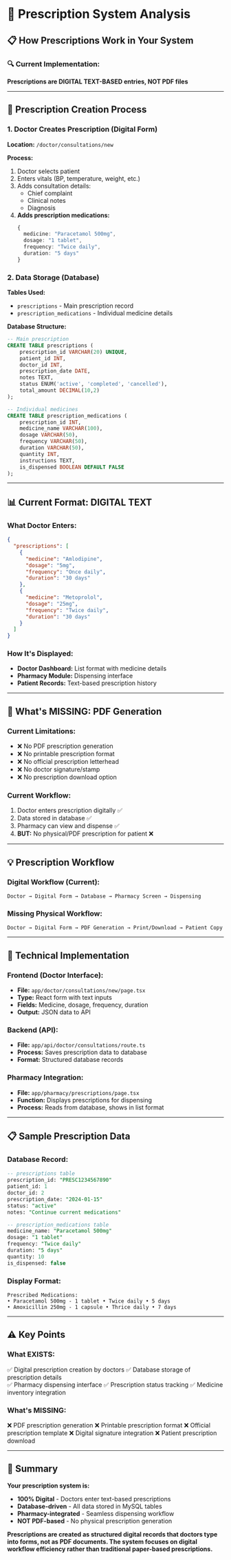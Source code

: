 # 💊 Prescription System Analysis

## 📋 **How Prescriptions Work in Your System**

### 🔍 **Current Implementation:**

**Prescriptions are DIGITAL TEXT-BASED entries, NOT PDF files**

---

## 📝 **Prescription Creation Process**

### **1. Doctor Creates Prescription (Digital Form)**

**Location:** `/doctor/consultations/new`

**Process:**
1. Doctor selects patient
2. Enters vitals (BP, temperature, weight, etc.)
3. Adds consultation details:
   - Chief complaint
   - Clinical notes  
   - Diagnosis
4. **Adds prescription medications:**
   ```typescript
   {
     medicine: "Paracetamol 500mg",
     dosage: "1 tablet", 
     frequency: "Twice daily",
     duration: "5 days"
   }
   ```

### **2. Data Storage (Database)**

**Tables Used:**
- `prescriptions` - Main prescription record
- `prescription_medications` - Individual medicine details

**Database Structure:**
```sql
-- Main prescription
CREATE TABLE prescriptions (
    prescription_id VARCHAR(20) UNIQUE,
    patient_id INT,
    doctor_id INT,
    prescription_date DATE,
    notes TEXT,
    status ENUM('active', 'completed', 'cancelled'),
    total_amount DECIMAL(10,2)
);

-- Individual medicines
CREATE TABLE prescription_medications (
    prescription_id INT,
    medicine_name VARCHAR(100),
    dosage VARCHAR(50),
    frequency VARCHAR(50), 
    duration VARCHAR(50),
    quantity INT,
    instructions TEXT,
    is_dispensed BOOLEAN DEFAULT FALSE
);
```

---

## 📊 **Current Format: DIGITAL TEXT**

### **What Doctor Enters:**
```json
{
  "prescriptions": [
    {
      "medicine": "Amlodipine",
      "dosage": "5mg", 
      "frequency": "Once daily",
      "duration": "30 days"
    },
    {
      "medicine": "Metoprolol",
      "dosage": "25mg",
      "frequency": "Twice daily", 
      "duration": "30 days"
    }
  ]
}
```

### **How It's Displayed:**
- **Doctor Dashboard:** List format with medicine details
- **Pharmacy Module:** Dispensing interface
- **Patient Records:** Text-based prescription history

---

## 🚫 **What's MISSING: PDF Generation**

### **Current Limitations:**
- ❌ No PDF prescription generation
- ❌ No printable prescription format
- ❌ No official prescription letterhead
- ❌ No doctor signature/stamp
- ❌ No prescription download option

### **Current Workflow:**
1. Doctor enters prescription digitally ✅
2. Data stored in database ✅  
3. Pharmacy can view and dispense ✅
4. **BUT:** No physical/PDF prescription for patient ❌

---

## 💡 **Prescription Workflow**

### **Digital Workflow (Current):**
```
Doctor → Digital Form → Database → Pharmacy Screen → Dispensing
```

### **Missing Physical Workflow:**
```
Doctor → Digital Form → PDF Generation → Print/Download → Patient Copy
```

---

## 🔧 **Technical Implementation**

### **Frontend (Doctor Interface):**
- **File:** `app/doctor/consultations/new/page.tsx`
- **Type:** React form with text inputs
- **Fields:** Medicine, dosage, frequency, duration
- **Output:** JSON data to API

### **Backend (API):**
- **File:** `app/api/doctor/consultations/route.ts`
- **Process:** Saves prescription data to database
- **Format:** Structured database records

### **Pharmacy Integration:**
- **File:** `app/pharmacy/prescriptions/page.tsx`
- **Function:** Displays prescriptions for dispensing
- **Process:** Reads from database, shows in list format

---

## 📋 **Sample Prescription Data**

### **Database Record:**
```sql
-- prescriptions table
prescription_id: "PRESC1234567890"
patient_id: 1
doctor_id: 2  
prescription_date: "2024-01-15"
status: "active"
notes: "Continue current medications"

-- prescription_medications table
medicine_name: "Paracetamol 500mg"
dosage: "1 tablet"
frequency: "Twice daily" 
duration: "5 days"
quantity: 10
is_dispensed: false
```

### **Display Format:**
```
Prescribed Medications:
• Paracetamol 500mg - 1 tablet • Twice daily • 5 days
• Amoxicillin 250mg - 1 capsule • Thrice daily • 7 days
```

---

## ⚠️ **Key Points**

### **What EXISTS:**
✅ Digital prescription creation by doctors
✅ Database storage of prescription details  
✅ Pharmacy dispensing interface
✅ Prescription status tracking
✅ Medicine inventory integration

### **What's MISSING:**
❌ PDF prescription generation
❌ Printable prescription format
❌ Official prescription template
❌ Digital signature integration
❌ Patient prescription download

---

## 🎯 **Summary**

**Your prescription system is:**
- **100% Digital** - Doctors enter text-based prescriptions
- **Database-driven** - All data stored in MySQL tables
- **Pharmacy-integrated** - Seamless dispensing workflow
- **NOT PDF-based** - No physical prescription generation

**Prescriptions are created as structured digital records that doctors type into forms, not as PDF documents. The system focuses on digital workflow efficiency rather than traditional paper-based prescriptions.**
